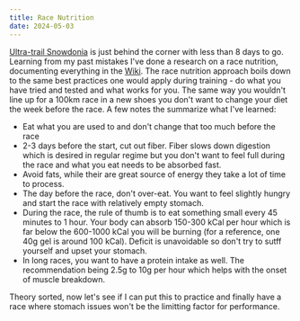```yaml
---
title: Race Nutrition
date: 2024-05-03
---
```


[Ultra-trail Snowdonia](https://snowdonia.utmb.world/) is just behind the corner with less than 8 days to go. Learning from my past mistakes I've done a research on a race nutrition, documenting everything in the [Wiki](https://wiki.dzx.cz/sports/running). The race nutrition approach boils down to the same best practices one would apply during training - do what you have tried and tested and what works for you. The same way you wouldn't line up for a 100km race in a new shoes you don't want to change your diet the week before the race. A few notes the summarize what I've learned:

- Eat what you are used to and don't change that too much before the race
- 2-3 days before the start, cut out fiber. Fiber slows down digestion which is desired in regular regime but you don't want to feel full during the race and what you eat needs to be absorbed fast.
- Avoid fats, while their are great source of energy they take a lot of time to process.
- The day before the race, don't over-eat. You want to feel slightly hungry and start the race with relatively empty stomach.
- During the race, the rule of thumb is to eat something small every 45 minutes to 1 hour. Your body can absorb 150-300 kCal per hour which is far below the 600-1000 kCal you will be burning (for a reference, one 40g gel is around 100 kCal). Deficit is unavoidable so don't try to sutff yourself and upset your stomach.
- In long races, you want to have a protein intake as well. The recommendation being 2.5g to 10g per hour which helps with the onset of muscle breakdown.

Theory sorted, now let's see if I can put this to practice and finally have a race where stomach issues won't be the limitting factor for performance.
